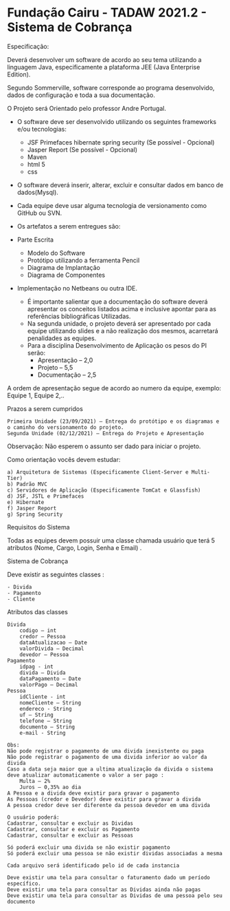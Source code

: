 # Fundação Cairu - TADAW 2021.2 - Sistema de Cobrança
Especificação:

Deverá desenvolver um software de acordo ao seu tema utilizando a linguagem Java, especificamente a plataforma JEE (Java Enterprise Edition).

Segundo Sommerville, software corresponde ao programa desenvolvido, dados de configuração e toda a sua documentação.

O Projeto será Orientado pelo professor Andre Portugal.

- O software deve ser desenvolvido utilizando os seguintes frameworks e/ou tecnologias:
	- JSF Primefaces hibernate spring security (Se possível - Opcional)
	- Jasper Report (Se possível - Opcional)
	- Maven
	- html 5
	- css

- O software deverá inserir, alterar, excluir e consultar dados em banco de dados(Mysql).

- Cada equipe deve usar alguma tecnologia de versionamento como GitHub ou SVN.

- Os artefatos a serem entregues são:

- Parte Escrita
	- Modelo do Software
	- Protótipo utilizando a ferramenta Pencil
	- Diagrama de Implantação
	- Diagrama de Componentes

- Implementação no Netbeans ou outra IDE.

	- É importante salientar que a documentação do software deverá apresentar os conceitos listados acima e inclusive apontar para as referências bibliográficas Utilizadas.
	- Na segunda unidade, o projeto deverá ser apresentado por cada equipe utilizando slides e a não realização dos mesmos, acarretará penalidades as equipes.
	- Para a disciplina Desenvolvimento de Aplicação os pesos do PI serão: 
		- Apresentação – 2,0
		- Projeto – 5,5
		- Documentação – 2,5

A ordem de apresentação segue de acordo ao numero da equipe, exemplo: Equipe 1, Equipe 2,..

Prazos a serem cumpridos

	Primeira Unidade (23/09/2021) – Entrega do protótipo e os diagramas e o caminho do versionamento do projeto. 
	Segunda Unidade (02/12/2021) – Entrega do Projeto e Apresentação

Observação: Não esperem o assunto ser dado para iniciar o projeto.
  
  Como orientação vocês devem estudar:

	a) Arquitetura de Sistemas (Especificamente Client-Server e Multi-Tier)
	b) Padrão MVC 
	c) Servidores de Aplicação (Especificamente TomCat e Glassfish) 
	d) JSF, JSTL e Primefaces 
	e) Hibernate 
	f) Jasper Report 
	g) Spring Security

Requisitos do Sistema

Todas as equipes devem possuir uma classe chamada usuário que terá 5 atributos (Nome, Cargo, Login, Senha e Email) .

Sistema de Cobrança

Deve existir as seguintes classes :

	- Divida
	- Pagamento
	- Cliente

Atributos das classes

	Divida
		codigo – int
		credor – Pessoa
		dataAtualizacao – Date
		valorDivida – Decimal
		devedor – Pessoa
	Pagamento
		idpag - int
		divida – Divida
		dataPagamento – Date
		valorPago – Decimal
	Pessoa
		idCliente - int
		nomeCliente – String
		endereco - String
		uf – String
		telefone – String
		documento – String
		e-mail - String

	Obs: 
	Não pode registrar o pagamento de uma divida inexistente ou paga
	Não pode registrar o pagamento de uma divida inferior ao valor da divida
	Caso a data seja maior que a ultima atualização da divida o sistema deve atualizar automaticamente o valor a ser pago : 
		Multa – 2%
		Juros – 0,35% ao dia
	A Pessoa e a divida deve existir para gravar o pagamento
	As Pessoas (credor e Devedor) deve existir para gravar a divida
	A pessoa credor deve ser diferente da pessoa devedor em uma divida

	O usuário poderá:
	Cadastrar, consultar e excluir as Dividas
	Cadastrar, consultar e excluir os Pagamento
	Cadastrar, consultar e excluir as Pessoas

	Só poderá excluir uma divida se não existir pagamento
	Só poderá excluir uma pessoa se não existir dividas associadas a mesma

	Cada arquivo será identificado pelo id de cada instancia

	Deve existir uma tela para consultar o faturamento dado um período específico.
	Deve existir uma tela para consultar as Dividas ainda não pagas
	Deve existir uma tela para consultar as Dividas de uma pessoa pelo seu documento

